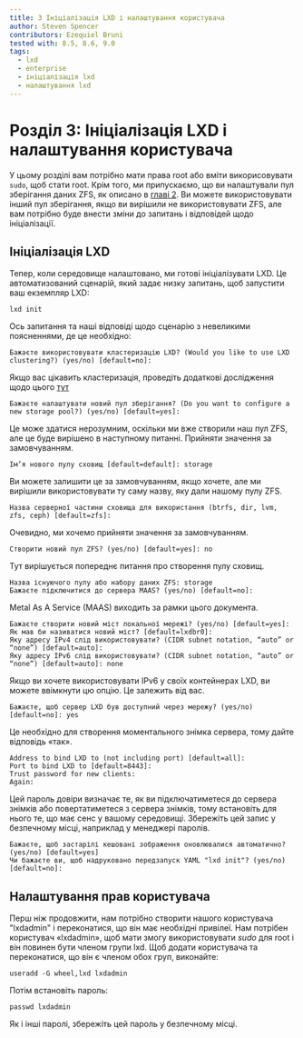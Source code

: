 ```yaml
---
title: 3 Ініціалізація LXD і налаштування користувача
author: Steven Spencer
contributors: Ezequiel Bruni
tested with: 8.5, 8.6, 9.0
tags:
  - lxd
  - enterprise
  - ініціалізація lxd
  - налаштування lxd
---
```


# Розділ 3: Ініціалізація LXD і налаштування користувача

У цьому розділі вам потрібно мати права root або вміти викорисовувати `sudo`, щоб стати root. Крім того, ми припускаємо, що ви налаштували пул зберігання даних ZFS, як описано в [главі 2](02-zfs_setup). Ви можете використовувати інший пул зберігання, якщо ви вирішили не використовувати ZFS, але вам потрібно буде внести зміни до запитань і відповідей щодо ініціалізації.

## Ініціалізація LXD

Тепер, коли середовище налаштовано, ми готові ініціалізувати LXD. Це автоматизований сценарій, який задає низку запитань, щоб запустити ваш екземпляр LXD:

```
lxd init
```

Ось запитання та наші відповіді щодо сценарію з невеликими поясненнями, де це необхідно:

```
Бажаєте використовувати кластеризацію LXD? (Would you like to use LXD clustering?) (yes/no) [default=no]:
```

Якщо вас цікавить кластеризація, проведіть додаткові дослідження щодо цього [тут](https://linuxcontainers.org/lxd/docs/master/clustering/)

```
Бажаєте налаштувати новий пул зберігання? (Do you want to configure a new storage pool?) (yes/no) [default=yes]:
```

Це може здатися нерозумним, оскільки ми вже створили наш пул ZFS, але це буде вирішено в наступному питанні. Прийняти значення за замовчуванням.

```
Ім’я нового пулу сховищ [default=default]: storage
```

Ви можете залишити це за замовчуванням, якщо хочете, але ми вирішили використовувати ту саму назву, яку дали нашому пулу ZFS.

```
Назва серверної частини сховища для використання (btrfs, dir, lvm, zfs, ceph) [default=zfs]:
```

Очевидно, ми хочемо прийняти значення за замовчуванням.

```
Створити новий пул ZFS? (yes/no) [default=yes]: no
```

Тут вирішується попереднє питання про створення пулу сховищ.

```
Назва існуючого пулу або набору даних ZFS: storage
Бажаєте підключитися до сервера MAAS? (yes/no) [default=no]:
```

Metal As A Service (MAAS) виходить за рамки цього документа.

```
Бажаєте створити новий міст локальної мережі? (yes/no) [default=yes]:
Як мав би називатися новий міст? [default=lxdbr0]: 
Яку адресу IPv4 слід використовувати? (CIDR subnet notation, “auto” or “none”) [default=auto]:
Яку адресу IPv6 слід використовувати? (CIDR subnet notation, “auto” or “none”) [default=auto]: none
```

Якщо ви хочете використовувати IPv6 у своїх контейнерах LXD, ви можете ввімкнути цю опцію. Це залежить від вас.

```
Бажаєте, щоб сервер LXD був доступний через мережу? (yes/no) [default=no]: yes
```

Це необхідно для створення моментального знімка сервера, тому дайте відповідь «так».

```
Address to bind LXD to (not including port) [default=all]:
Port to bind LXD to [default=8443]:
Trust password for new clients:
Again:
```

Цей пароль довіри визначає те, як ви підключатиметеся до сервера знімків або повертатиметеся з сервера знімків, тому встановіть для нього те, що має сенс у вашому середовищі. Збережіть цей запис у безпечному місці, наприклад у менеджері паролів.

```
Бажаєте, щоб застарілі кешовані зображення оновлювалися автоматично? (yes/no) [default=yes]
Чи бажаєте ви, щоб надруковано передзапуск YAML "lxd init"? (yes/no) [default=no]:
```

## Налаштування прав користувача

Перш ніж продовжити, нам потрібно створити нашого користувача "lxdadmin" і переконатися, що він має необхідні привілеї. Нам потрібен користувач «lxdadmin», щоб мати змогу використовувати _sudo_ для root і він повинен бути членом групи lxd. Щоб додати користувача та переконатися, що він є членом обох груп, виконайте:

```
useradd -G wheel,lxd lxdadmin
```

Потім встановіть пароль:

```
passwd lxdadmin
```

Як і інші паролі, збережіть цей пароль у безпечному місці.
